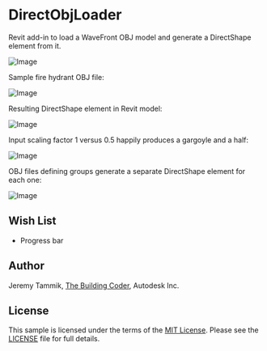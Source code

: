 DirectObjLoader
===============

Revit add-in to load a WaveFront OBJ model and generate a DirectShape element from it.

![Image](https://github.com/jeremytammik/DirectObjLoader/blob/master/img/DirectObjLoader_app.png)

Sample fire hydrant OBJ file:

![Image](https://github.com/jeremytammik/DirectObjLoader/blob/master/img/fire_hydrant_closed_render.jpg)

Resulting DirectShape element in Revit model:

![Image](https://github.com/jeremytammik/DirectObjLoader/blob/master/img/fire_hydrant_closed_directshape_rvt.jpg)

Input scaling factor 1 versus 0.5 happily produces a gargoyle and a half:

![Image](https://github.com/jeremytammik/DirectObjLoader/blob/master/img/gargoyle2.png)

OBJ files defining groups generate a separate DirectShape element for each one:

![Image](https://github.com/jeremytammik/DirectObjLoader/blob/master/img/cart_groups_3.png)


Wish List
---------

- Progress bar


Author
------

Jeremy Tammik, [The Building Coder](http://thebuildingcoder.typepad.com), Autodesk Inc.


License
-------

This sample is licensed under the terms of the [MIT License](http://opensource.org/licenses/MIT). Please see the [LICENSE](LICENSE) file for full details.

